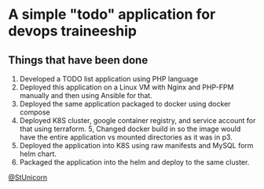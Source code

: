 # A simple "todo" application for devops traineeship

## Things that have been done

1. Developed a TODO list application using PHP language 
2. Deployed this application on a Linux VM with Nginx and PHP-FPM manually and then using Ansible for that.
3. Deployed the same application packaged to docker using docker compose
4. Deployed K8S cluster, google container registry, and service account for that using terraform.
5, Changed docker build in so the image would have the entire application vs mounted directories as it was in p3.
6. Deployed the application into K8S using raw manifests and MySQL form helm chart. 
7. Packaged the application into the helm and deploy to the same cluster.

[@StUnicorn](https://github.com/StUnicorn?tab=repositories)

